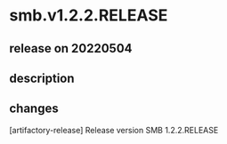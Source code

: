 # smb.v1.2.2.RELEASE

## release on 20220504

## description

## changes

[artifactory-release] Release version SMB 1.2.2.RELEASE

